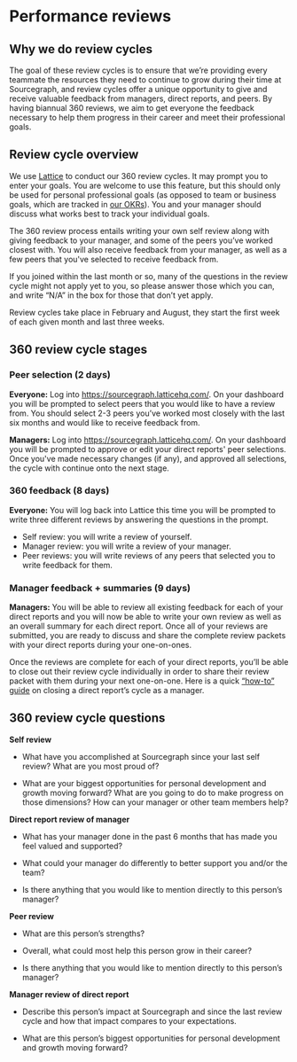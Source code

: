 # Performance reviews

## Why we do review cycles
The goal of these review cycles is to ensure that we’re providing every teammate the resources they need to continue to grow during their time at Sourcegraph, and review cycles offer a unique opportunity to give and receive valuable feedback from managers, direct reports, and peers. By having biannual 360 reviews, we aim to get everyone the feedback necessary to help them progress in their career and meet their professional goals. 

## Review cycle overview
We use [Lattice](https://lattice.com/) to conduct our 360 review cycles. It may prompt you to enter your goals. You are welcome to use this feature, but this should only be used for personal professional goals (as opposed to team or business goals, which are tracked in [our OKRs](../company/okrs)). You and your manager should discuss what works best to track your individual goals. 

The 360 review process entails writing your own self review along with giving feedback to your manager, and some of the peers you’ve worked closest with. You will also receive feedback from your manager, as well as a few peers that you've selected to receive feedback from. 

If you joined within the last month or so, many of the questions in the review cycle might not apply yet to you, so please answer those which you can, and write “N/A” in the box for those that don’t yet apply. 

Review cycles take place in February and August, they start the first week of each given month and last three weeks.


## 360 review cycle stages
### Peer selection (2 days)
**Everyone:** Log into https://sourcegraph.latticehq.com/. On your dashboard you will be prompted to select peers that you would like to have a review from. You should select 2-3 peers you’ve worked most closely with the last six months and would like to receive feedback from.

**Managers:** Log into https://sourcegraph.latticehq.com/. On your dashboard you will be prompted to approve or edit your direct reports' peer selections. Once you've made necessary changes (if any), and approved all selections, the cycle with continue onto the next stage.

### 360 feedback (8 days)
**Everyone:** You will log back into Lattice this time you will be prompted to write three different reviews by answering the questions in the prompt.
- Self review: you will write a review of yourself.
- Manager review: you will write a review of your manager.
- Peer reviews: you will write reviews of any peers that selected you to write feedback for them.

### Manager feedback + summaries (9 days)
**Managers:** You will be able to review all existing feedback for each of your direct reports and you will now be able to write your own review as well as an overall summary for each direct report. Once all of your reviews are submitted, you are ready to discuss and share the complete review packets with your direct reports during your one-on-ones. 

Once the reviews are complete for each of your direct reports, you’ll be able to close out their review cycle individually in order to share their review packet with them during your next one-on-one. Here is a quick [“how-to” guide](https://help.lattice.com/en/articles/1712875-ending-a-direct-report-s-review-cycle-as-a-manager) on closing a direct report’s cycle as a manager. 

## 360 review cycle questions
**Self review**
- What have you accomplished at Sourcegraph since your last self review? What are you most proud of?

- What are your biggest opportunities for personal development and growth moving forward? What are you going to do to make progress on those dimensions? How can your manager or other team members help?

**Direct report review of manager**
- What has your manager done in the past 6 months that has made you feel valued and supported?

- What could your manager do differently to better support you and/or the team?

- Is there anything that you would like to mention directly to this person’s manager?

**Peer review**
- What are this person’s strengths?

- Overall, what could most help this person grow in their career?

- Is there anything that you would like to mention directly to this person’s manager?

**Manager review of direct report**
- Describe this person’s impact at Sourcegraph and since the last review cycle and how that impact compares to your expectations.

- What are this person’s biggest opportunities for personal development and growth moving forward?
